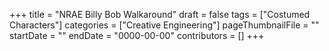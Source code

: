 +++
title = "NRAE Billy Bob Walkaround"
draft = false
tags = ["Costumed Characters"]
categories = ["Creative Engineering"]
pageThumbnailFile = ""
startDate = ""
endDate = "0000-00-00"
contributors = []
+++
